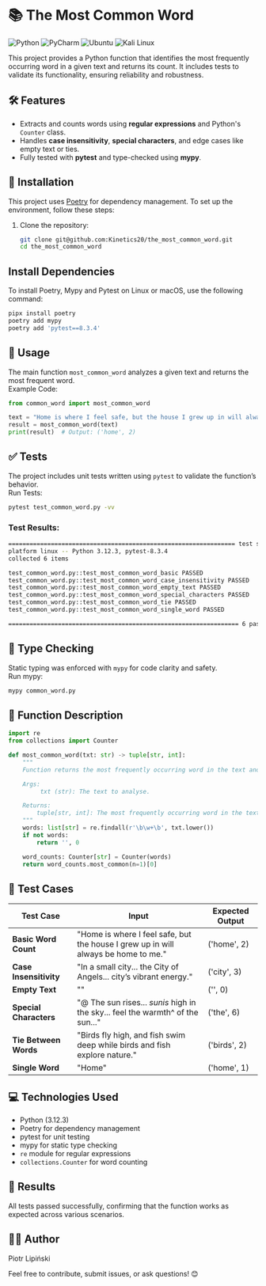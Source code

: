 # 📚 The Most Common Word
![Python](https://img.shields.io/badge/Python-3.12-blue?logo=python&logoColor=white)
![PyCharm](https://img.shields.io/badge/PyCharm-2025.1-blue?logo=jetbrains&logoColor=white)
![Ubuntu](https://img.shields.io/badge/Ubuntu-24.04.1_LTS-E95420?logo=ubuntu&logoColor=white)
![Kali Linux](https://img.shields.io/badge/Kali_Linux-2025.1-557C99?logo=kali-linux&logoColor=white)

This project provides a Python function that identifies the most frequently occurring word in a given text and returns its count. It includes tests to validate its functionality, ensuring reliability and robustness.

## 🛠️ Features

- Extracts and counts words using **regular expressions** and Python's `Counter` class.
- Handles **case insensitivity**, **special characters**, and edge cases like empty text or ties.
- Fully tested with **pytest** and type-checked using **mypy**.


## 🔧 Installation

This project uses [Poetry](https://python-poetry.org/) for dependency management. To set up the environment, follow these steps:

1. Clone the repository:
   ```bash
   git clone git@github.com:Kinetics20/the_most_common_word.git
   cd the_most_common_word
    ```

## Install Dependencies

To install Poetry, Mypy and Pytest on Linux or macOS, use the following command:

```bash
pipx install poetry
poetry add mypy
poetry add 'pytest==8.3.4'
```

## 🚀 Usage

The main function `most_common_word` analyzes a given text and returns the most frequent word.  
Example Code:

```python
from common_word import most_common_word

text = "Home is where I feel safe, but the house I grew up in will always be home to me."
result = most_common_word(text)
print(result)  # Output: ('home', 2)
```

## ✅ Tests

The project includes unit tests written using `pytest` to validate the function’s behavior.  
Run Tests:

```bash
pytest test_common_word.py -vv
```
### Test Results:

```bash
================================================================ test session starts =================================================================
platform linux -- Python 3.12.3, pytest-8.3.4
collected 6 items

test_common_word.py::test_most_common_word_basic PASSED                                                                                        
test_common_word.py::test_most_common_word_case_insensitivity PASSED                                                                           
test_common_word.py::test_most_common_word_empty_text PASSED                                                                                   
test_common_word.py::test_most_common_word_special_characters PASSED                                                                           
test_common_word.py::test_most_common_word_tie PASSED                                                                                          
test_common_word.py::test_most_common_word_single_word PASSED                                                                                  

================================================================= 6 passed in 0.02s ================================================================
```

## 🧪 Type Checking

Static typing was enforced with `mypy` for code clarity and safety.  
Run mypy:

```bash
mypy common_word.py
```

## 📄 Function Description

```python
import re
from collections import Counter

def most_common_word(txt: str) -> tuple[str, int]:
    """
    Function returns the most frequently occurring word in the text and its count.

    Args:
         txt (str): The text to analyse.

    Returns:
        tuple[str, int]: The most frequently occurring word in the text.
    """
    words: list[str] = re.findall(r'\b\w+\b', txt.lower())
    if not words:
        return '', 0

    word_counts: Counter[str] = Counter(words)
    return word_counts.most_common(n=1)[0]
```

## 📝 Test Cases

| **Test Case**           | **Input**                                                                                     | **Expected Output**    |
|-------------------------|-----------------------------------------------------------------------------------------------|------------------------|
| **Basic Word Count**    | "Home is where I feel safe, but the house I grew up in will always be home to me."             | ('home', 2)            |
| **Case Insensitivity**  | "In a small city... the City of Angels... city’s vibrant energy."                              | ('city', 3)            |
| **Empty Text**          | ""                                                                                            | ('', 0)                |
| **Special Characters**  | "@ The sun rises... $sun is$ high in the sky... feel the warmth^ of the sun..."               | ('the', 6)            |
| **Tie Between Words**   | "Birds fly high, and fish swim deep while birds and fish explore nature."                      | ('birds', 2)          |
| **Single Word**         | "Home"                                                                                         | ('home', 1)           |

## 💻 Technologies Used

- Python (3.12.3)
- Poetry for dependency management
- pytest for unit testing
- mypy for static type checking
- `re` module for regular expressions
- `collections.Counter` for word counting

## 🎉 Results

All tests passed successfully, confirming that the function works as expected across various scenarios.

## 🧑‍💻 Author

Piotr Lipiński

Feel free to contribute, submit issues, or ask questions! 😊
